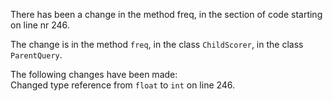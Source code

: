There has been a change in the method freq, in the section of code starting on line nr 246.
  
The change is in the method ```freq```, in the class ```ChildScorer```, in the class ```ParentQuery```.
  
The following changes have been made:  
Changed type reference from ```float``` to ```int``` on line 246.  
